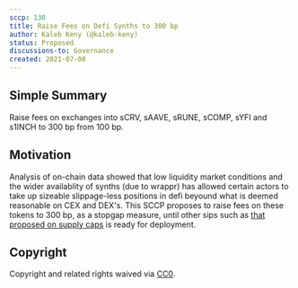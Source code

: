 ```yaml
---
sccp: 130
title: Raise Fees on Defi Synths to 300 bp
author: Kaleb Keny (@kaleb-keny)
status: Proposed
discussions-to: Governance
created: 2021-07-08
---
```


## Simple Summary

Raise fees on exchanges into sCRV, sAAVE, sRUNE, sCOMP, sYFI and s1INCH to 300 bp from 100 bp.

## Motivation

Analysis of on-chain data showed that low liquidity market conditions and the wider availablity of synths (due to wrappr) has allowed certain actors to take up sizeable slippage-less positions in defi beyound what is deemed reasonable on CEX and DEX's.
This SCCP proposes to raise fees on these tokens to 300 bp, as a stopgap measure, until other sips such as [that proposed on supply caps](https://sips.synthetix.io/sips/sip-146) is ready for deployment.

## Copyright

Copyright and related rights waived via [CC0](https://creativecommons.org/publicdomain/zero/1.0/).
